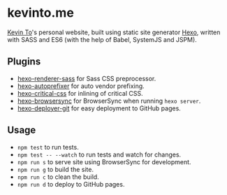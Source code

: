 # kevinto.me
[Kevin To](http://kevinto.me)'s personal website, built using static site generator [Hexo](https://hexo.io/), written with SASS and ES6 (with the help of Babel, SystemJS and JSPM).

## Plugins
* [hexo-renderer-sass](https://github.com/knksmith57/hexo-renderer-sass) for Sass CSS preprocessor.
* [hexo-autoprefixer](https://github.com/hexojs/hexo-autoprefixer) for auto vendor prefixing.
* [hexo-critical-css](https://github.com/john-whitley/hexo-critical-css) for inlining of critical CSS.
* [hexo-browsersync](https://github.com/hexojs/hexo-browsersync) for BrowserSync when running `hexo server`.
* [hexo-deployer-git](https://github.com/hexojs/hexo-deployer-git) for easy deployment to GitHub pages.

## Usage
* `npm test` to run tests.
* `npm test -- --watch` to run tests and watch for changes.
* `npm run s` to serve site using BrowserSync for development.
* `npm run g` to build the site.
* `npm run c` to clean the build.
* `npm run d` to deploy to GitHub pages.
